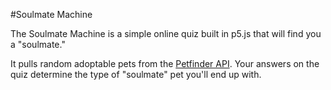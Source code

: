 #Soulmate Machine

The Soulmate Machine is a simple online quiz built in p5.js that will find you a "soulmate." 

It pulls random adoptable pets from the [Petfinder API](https://www.petfinder.com/developers/api-docs). Your answers on the quiz determine the type of "soulmate" pet you'll end up with.